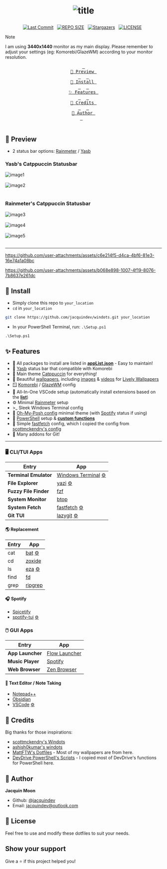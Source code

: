 <h1 align="center"><div align="center">
  
  ![title](https://github.com/user-attachments/assets/3b6b4253-ee7a-412c-8177-72d5ca06be4a)

</div></h1>

<div align="center">
<p>
  <a href="https://github.com/jacquindev/commits/main"><img alt="Last Commit" src="https://img.shields.io/github/last-commit/jacquindev/windots?style=for-the-badge&logo=github&logoColor=eba0ac&label=Last%20Commit&labelColor=302D41&color=eba0ac"></a>&nbsp;&nbsp;
  <a href="https://github.com/jacquindev/windots/"><img src="https://img.shields.io/github/repo-size/jacquindev/windots?style=for-the-badge&logo=hyprland&logoColor=f9e2af&label=Size&labelColor=302D41&color=f9e2af" alt="REPO SIZE"></a>&nbsp;&nbsp;
  <a href="https://github.com/jacquindev/windots/stargazers"><img alt="Stargazers" src="https://img.shields.io/github/stars/jacquindev/dotfiles?style=for-the-badge&logo=starship&color=C9CBFF&logoColor=D9E0EE&labelColor=302D41"></a>&nbsp;&nbsp;
  <a href="https://github.com/jacquindev/windots/LICENSE"><img src="https://img.shields.io/github/license/jacquindev/windots?style=for-the-badge&logo=&color=CBA6F7&logoColor=CBA6F7&labelColor=302D41" alt="LICENSE"></a>&nbsp;&nbsp;
</p>  
</div>

> [!NOTE]
> I am using **3440x1440** monitor as my main display.
> Please remember to adjust your settings (eg: Komorebi/GlazeWM) according to your monitor resolution.

<div align="center">
  <a href="#preview"><kbd> <br> 🌆 Preview <br> </kbd></a>&ensp;&ensp;
  <a href="#install"><kbd> <br> 🌷 Install <br> </kbd></a>&ensp;&ensp;
  <a href="#features"><kbd> <br> ✨ Features <br> </kbd></a>&ensp;&ensp;
  <a href="#credits"><kbd> <br> 🎉 Credits <br> </kbd></a>&ensp;&ensp;
  <a href="#author"><kbd> <br> 👤 Author <br> </kbd></a>&ensp;&ensp;
</div>

<br>

<h2 id="preview">🌆 Preview</h2>

- 2 status bar options: [Rainmeter](https://github.com/modkavartini/catppuccin/tree/main) / [Yasb](./config/yasb)

### Yasb's Catppuccin Statusbar

![image1](https://github.com/user-attachments/assets/002f4976-1fe5-4d3f-8522-d73f21f77a32)<br/><br/>
![image2](https://github.com/user-attachments/assets/7ac89878-c98b-4c09-8dd5-608ee72b9c0e)<br/><br/>

### Rainmeter's Catppuccin Statusbar

![image3](https://github.com/user-attachments/assets/ea59ed02-34b4-4f0e-ac62-fb6517817c1f)<br/><br/>
![image4](https://github.com/user-attachments/assets/ba8b4031-249c-442e-9afd-939f680e1c9e)<br/><br/>
![image5](https://github.com/user-attachments/assets/814adafb-fa16-4144-b429-6ec6f08b7da9)<br/><br/>

<hr/>

https://github.com/user-attachments/assets/c6e214f5-d4ca-4bf6-81e3-16e74a1a08bc

https://github.com/user-attachments/assets/b068e898-1007-4f19-8076-7b8637e261dc

<h2 id="install">🌷 Install</h2>

- Simply clone this repo to `your_location`
- `cd` in `your_location`

```bash
git clone https://github.com/jacquindev/windots.git your_location
```

- In your PowerShell Terminal, run: `.\Setup.ps1`

```pwsh
.\Setup.ps1
```

<h2 id="features">✨ Features</h2>

- 💎 All packages to install are listed in **[appList.json](./appList.json)** - Easy to maintain!
- 🎀 [Yasb](https://github.com/amnweb/yasb) status bar that compatible with Komorebi
- 🎨 Main theme [Catppuccin](https://github.com/catppuccin/catppuccin) for everything!
- 💖 Beautiful [wallpapers](https://github.com/jacquindev/windots/tree/main/windows/walls#readme), including [images](./windows/walls/pics/) & [videos](./windows/walls/live-walls/) for [Lively Wallpapers](https://www.rocksdanister.com/lively/)
- 🪟 [Komorebi](./config/komorebi) / [GlazeWM](./config/glazewm/config.yaml) config
- 🌸 All-In-One VSCode setup (automatically install extensions based on the **[list](./vscode/extensions.list)**)
- ⚙️ Minimal [Rainmeter](./windows/rainmeter/) setup
- \>\_ Sleek Windows Terminal config
- 🌈 [Oh-My-Posh config](./dotposh/posh-zen.toml) minimal theme (with [Spotify](https://open.spotify.com/) status if using)
- 🦄 [PowerShell](https://github.com/PowerShell/PowerShell) setup & **[custom functions](./dotposh/Modules/)**
- 🍄 Simple [fastfetch](https://github.com/fastfetch-cli/fastfetch) config, which I copied the config from [scottmckendry's config](https://github.com/scottmckendry/Windots/tree/main/fastfetch)
- 🥂 Many addons for Git!

<hr/>

### 🖥️ CLI/TUI Apps

| Entry                 | App                                                                                           |
| --------------------- | --------------------------------------------------------------------------------------------- |
| **Terminal Emulator** | [Windows Terminal](https://github.com/microsoft/terminal) [⚙️](./windows/settings.json)       |
| **File Explorer**     | [yazi](https://github.com/sxyazi/yazi) [⚙️](./config/yazi/)                                   |
| **Fuzzy File Finder** | [fzf](https://github.com/junegunn/fzf)                                                        |
| **System Monitor**    | [btop](https://github.com/aristocratos/btop)                                                  |
| **System Fetch**      | [fastfetch](https://github.com/fastfetch-cli/fastfetch) [⚙️](./config/fastfetch/config.jsonc) |
| **Git TUI**           | [lazygit](https://github.com/jesseduffield/lazygit) [⚙️](./config/lazygit/config.yml)         |

#### 🌎 Replacement

| Entry | App                                                                      |
| ----- | ------------------------------------------------------------------------ |
| cat   | [bat](https://github.com/sharkdp/bat) [⚙️](./config/bat/config)          |
| cd    | [zoxide](https://github.com/ajeetdsouza/zoxide)                          |
| ls    | [eza](https://github.com/eza-community/eza) [⚙️](./config/eza/theme.yml) |
| find  | [fd](https://github.com/sharkdp/fd)                                      |
| grep  | [ripgrep](https://github.com/sharkdp/ripgrep)                            |

#### 🎧 Spotify

- [Spicetify](https://spicetify.app/)
- [spotify-tui](https://github.com/Rigellute/spotify-tui) [⚙️](./config/spotify-tui/config.yml)

### 🖱️ GUI Apps

| Entry            | App                                            |
| ---------------- | ---------------------------------------------- |
| **App Launcher** | [Flow Launcher](https://www.flowlauncher.com/) |
| **Music Player** | [Spotify](https://open.spotify.com/)           |
| **Web Browser**  | [Zen Browser](https://www.zen-browser.com/)    |

#### 📝 Text Editor / Note Taking

- [Notepad++](https://notepad-plus-plus.org/)
- [Obsidian](https://obsidian.md/)
- [VSCode](https://code.visualstudio.com/) [⚙️](./vscode/settings.json)

<h2 id="credits">🎉 Credits</h2>

Big thanks for those inspirations:

- [scottmckendry's Windots](https://github.com/scottmckendry/Windots)
- [ashish0kumar's windots](https://github.com/ashish0kumar/windots)
- [MattFTW's Dotfiles](https://github.com/Matt-FTW/dotfiles) - Most of my wallpapers are from here.
- [DevDrive PowerShell's Scripts](https://github.com/ran-dall/Dev-Drive) - I copied most of DevDrive's functions for PowerShell here.

<h2 id="author">👤 Author</h2>

**Jacquin Moon**

- Github: [@jacquindev](https://github.com/jacquindev)
- Email: jacquindev@outlook.com

## 📜 License

Feel free to use and modify these dotfiles to suit your needs.

## Show your support

Give a ⭐️ if this project helped you!
